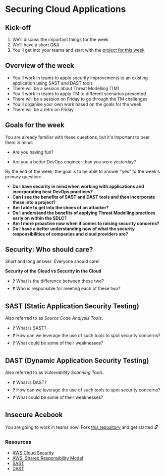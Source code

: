 # Securing Cloud Applications

## Kick-off

1. We'll discuss the important things for the week
2. We'll have a short Q&A
3. You'll get into your teams and start with the [project for this week](https://github.com/makersacademy/insecure-acebook)

## Overview of the week

- You'll work in teams to apply security improvements to an existing application using SAST and DAST tools
- There will be a session about Threat Modelling (TM)
- You'll work in teams to apply TM to different scenarios presented
- There will be a session on Friday to go through the TM challenges
- You'll organise your own work based on the goals for the week
- There will be a retro on Friday

## Goals for the week

You are already familiar with these questions, but it's important to bear them in mind:

* Are you having fun?

* Are you a better DevOps engineer than you were yesterday?

By the end of the week, the goal is to be able to answer "yes" to the week's primary question:

* **Do I have security in mind when working with applications and incorporating best DevOps practices?**
* **Can I see the benefits of SAST and DAST tools and then incorporate these into a project?**
* **Am I able to get into the shoes of an attacker?**
* **Do I understand the benefits of applying Threat Modelling practices early on within the SDLC?**
* **Am I more proactive now when it comes to raising security concerns?**
* **Do I have a better understanding now of what the security responsibilities of companies and cloud providers are?**

## Security: Who should care?

Short and long answer: Everyone should care!

**Security of the Cloud vs Security in the Cloud**
- :question: What is the difference between these two?
- :question: Who is responsible for meeting each of these two?

## SAST (Static Application Security Testing)

Also referred to as *Source Code Analysis Tools*.

- :question: What is SAST?
- :question: How can we leverage the use of such tools to spot security concerns?
- :question: What could be some of their weaknesses?

## DAST (Dynamic Application Security Testing)

Also referred to as *Vulnerability Scanning Tools*.

- :question: What is DAST?
- :question: How can we leverage the use of such tools to spot security concerns?
- :question: What could be some of their weaknesses?

## Insecure Acebook

You are going to work in teams now! Fork [this repository](https://github.com/makersacademy/insecure-acebook) and get started :unlock:

### Resources
- [AWS Cloud Security](https://aws.amazon.com/security/?nc1=f_cc)
- [AWS: Shared Responsibility Model](https://aws.amazon.com/compliance/shared-responsibility-model/)
- [SAST](https://owasp.org/www-community/Source_Code_Analysis_Tools)
- [DAST](https://owasp.org/www-community/Vulnerability_Scanning_Tools)
